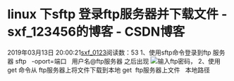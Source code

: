 # linux 下sftp 登录ftp服务器并下载文件 - sxf_123456的博客 - CSDN博客
2019年03月13日 20:00:21[sxf_0123](https://me.csdn.net/sxf_123456)阅读数：53
1、使用sftp命令登录到ftp 服务器
sftp   -oport=端口   用户名@ftp服务器
之后出现 ![](https://img-blog.csdnimg.cn/20190313195820271.png)输入ftp密码，
2、使用 get 命令从 ftp服务器上将文件下载到本地
get  ftp服务器上文件   本地路径
